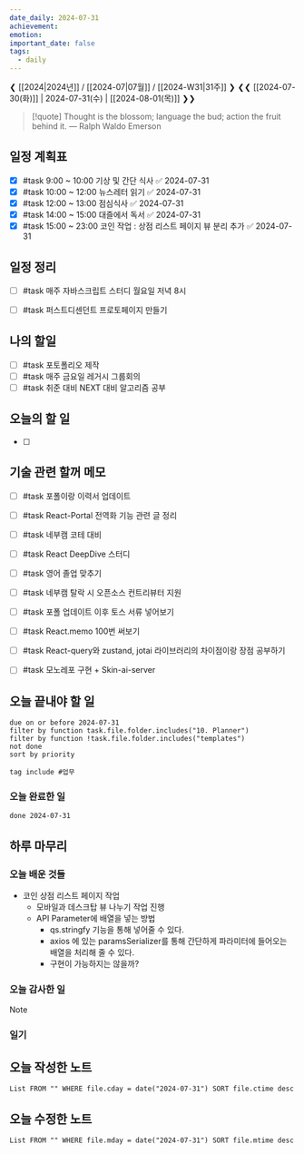```yaml
---
date_daily: 2024-07-31
achievement: 
emotion: 
important_date: false
tags:
  - daily
---
```

❮ [[2024|2024년]] / [[2024-07|07월]] / [[2024-W31|31주]] ❯
❮❮ [[2024-07-30(화)]] | 2024-07-31(수) | [[2024-08-01(목)]] ❯❯

> [!quote] Thought is the blossom; language the bud; action the fruit behind it.
> — Ralph Waldo Emerson

## 일정 계획표


- [x] #task 9:00 ~ 10:00 기상 및 간단 식사 ✅ 2024-07-31
- [x] #task 10:00 ~ 12:00 뉴스레터 읽기 ✅ 2024-07-31
- [x] #task 12:00 ~ 13:00 점심식사 ✅ 2024-07-31
- [x] #task 14:00 ~ 15:00 대즐에서 독서 ✅ 2024-07-31
- [x] #task 15:00  ~ 23:00 코인 작업 : 상점 리스트 페이지 뷰 분리 추가 ✅ 2024-07-31

## 일정 정리
- [ ] #task 매주 자바스크립트 스터디 월요일 저녁 8시
- [ ] #task 퍼스트디센던트 프로토페이지 만들기


 ## 나의 할일

- [ ] #task 포토폴리오 제작
- [ ] #task 매주 금요일 레거시 그룹회의
- [ ] #task 취준 대비 NEXT 대비 알고리즘 공부

## 오늘의 할 일
- [ ] 

## 기술 관련 할꺼 메모

- [ ] #task 포폴이랑 이력서 업데이트
- [ ] #task React-Portal 전역화 기능 관련 글 정리
- [ ] #task 네부캠 코테 대비
- [ ] #task React DeepDive 스터디
- [ ] #task 영어 졸업 맞추기
- [ ] #task 네부캠 탈락 시 오픈소스 컨트리뷰터 지원
- [ ] #task 포폴 업데이트 이후 토스 서류 넣어보기
- [ ] #task React.memo 100번 써보기
- [ ] #task React-query와 zustand, jotai 라이브러리의 차이점이랑 장점 공부하기
- [ ] #task 모노레포 구현 + Skin-ai-server


## 오늘 끝내야 할 일
```tasks
due on or before 2024-07-31
filter by function task.file.folder.includes("10. Planner")
filter by function !task.file.folder.includes("templates")
not done
sort by priority
```
```tasks
tag include #업무 
```


### 오늘 완료한 일
```tasks
done 2024-07-31
```

## 하루 마무리
### 오늘 배운 것들
- 코인 상점 리스트 페이지 작업
	- 모바일과 데스크탑 뷰 나누기 작업 진행
	- API Parameter에 배열을 넣는 방법
		- qs.stringfy 기능을 통해 넣어줄 수 있다.
		- axios 에 있는 paramsSerializer를 통해 간단하게 파라미터에 들어오는 배열을 처리해 줄 수 있다.
		- 구현이 가능하지는 않을까?
### 오늘 감사한 일
>[!note]
>
### 일기

## 오늘 작성한 노트
```dataview
List FROM "" WHERE file.cday = date("2024-07-31") SORT file.ctime desc

```

## 오늘 수정한 노트
```dataview
List FROM "" WHERE file.mday = date("2024-07-31") SORT file.mtime desc


```